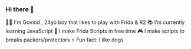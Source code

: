 ### Hi there 👋

🙎‍♂️ I'm Govind , 24yo boy that likes to play with Frida & R2
📚 I’m currently learning JavaScript
🤖 I make Frida Scripts in free time
🎮 I make scripts to breaks packers/protectors
⚡ Fun fact: I like dogs
